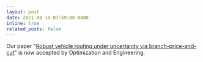 ```yaml
---
layout: post
date: 2021-08-14 07:59:00-0400
inline: true
related_posts: false
---
```



Our paper "[Robust vehicle routing under uncertainty via branch-price-and-cut](https://doi.org/10.1007/s11081-021-09680-6)" is now accepted by Optimization and Engineering.